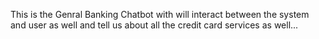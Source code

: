 This is the Genral Banking Chatbot with will interact between the system and user as well and tell us about all the credit card services as well...
